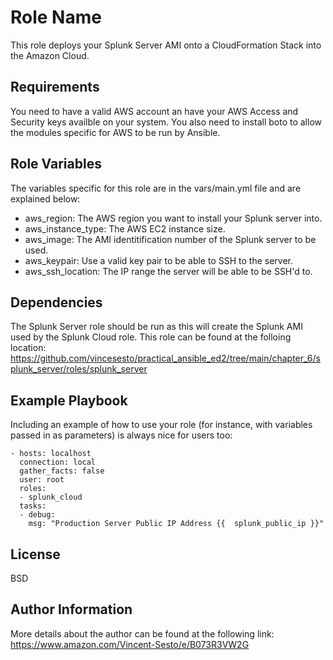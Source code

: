Role Name
=========

This role deploys your Splunk Server AMI onto a CloudFormation Stack into the Amazon Cloud.

Requirements
------------

You need to have a valid AWS account an have your AWS Access and Security keys availble on your system.
You also need to install boto to allow the modules specific for AWS to be run by Ansible.

Role Variables
--------------

The variables specific for this role are in the vars/main.yml file and are explained below:
* aws_region: The AWS region you want to install your Splunk server into.
* aws_instance_type: The AWS EC2 instance size.
* aws_image: The AMI identitification number of the Splunk server to be used.
* aws_keypair: Use a valid key pair to be able to SSH to the server.
* aws_ssh_location: The IP range the server will be able to be SSH'd to.

Dependencies
------------

The Splunk Server role should be run as this will create the Splunk AMI used by the Splunk Cloud role. This role can be found at the folloing location: https://github.com/vincesesto/practical_ansible_ed2/tree/main/chapter_6/splunk_server/roles/splunk_server

Example Playbook
----------------

Including an example of how to use your role (for instance, with variables passed in as parameters) is always nice for users too:

    - hosts: localhost
      connection: local
      gather_facts: false
      user: root
      roles:
      - splunk_cloud
      tasks:
      - debug:
        msg: "Production Server Public IP Address {{  splunk_public_ip }}"      

License
-------

BSD

Author Information
------------------

More details about the author can be found at the following link: https://www.amazon.com/Vincent-Sesto/e/B073R3VW2G
